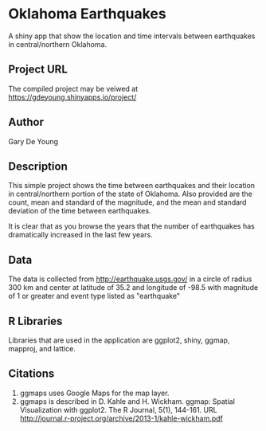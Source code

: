 # Oklahoma Earthquakes
A shiny app that show the location and time intervals between earthquakes in central/northern Oklahoma.

## Project URL
The compiled project may be veiwed at https://gdeyoung.shinyapps.io/project/
## Author
Gary De Young

## Description
This simple project shows the time between earthquakes and their location in 
central/northern portion of the state of Oklahoma. Also provided are the count, 
mean and standard of the magnitude, and the mean and standard deviation of the 
time between earthquakes. 

It is clear that as you browse the years that the number of earthquakes has 
dramatically increased in the last few years.

## Data
The data is collected from http://earthquake.usgs.gov/ in a circle of radius 300 
km and center at latitude of 35.2 and longitude of -98.5 with magnitude of 1 or 
greater and event type listed as "earthquake"


## R Libraries
Libraries that are used in the application are ggplot2, shiny, ggmap, mapproj, 
and lattice.

## Citations
1. ggmaps uses Google Maps for the map layer.
2. ggmaps is described in D. Kahle and H. Wickham. ggmap: Spatial Visualization with ggplot2. The R Journal, 5(1), 144-161. URL http://journal.r-project.org/archive/2013-1/kahle-wickham.pdf


